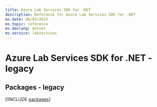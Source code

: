 ```yaml
---
title: Azure Lab Services SDK for .NET
description: Reference for Azure Lab Services SDK for .NET
ms.date: 06/03/2025
ms.topic: reference
ms.devlang: dotnet
ms.service: labservices
---
```

# Azure Lab Services SDK for .NET - legacy
## Packages - legacy
[!INCLUDE [packages](lab-services-index.md)]